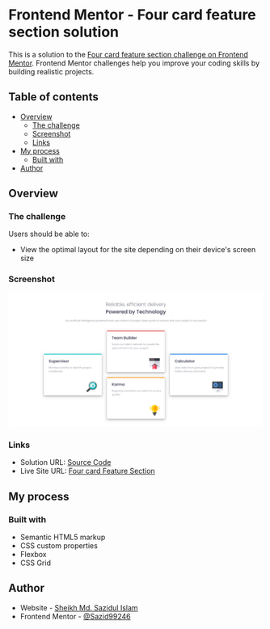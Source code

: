 # Frontend Mentor - Four card feature section solution

This is a solution to the [Four card feature section challenge on Frontend Mentor](https://www.frontendmentor.io/challenges/four-card-feature-section-weK1eFYK). Frontend Mentor challenges help you improve your coding skills by building realistic projects. 

## Table of contents

- [Overview](#overview)
  - [The challenge](#the-challenge)
  - [Screenshot](#screenshot)
  - [Links](#links)
- [My process](#my-process)
  - [Built with](#built-with)
- [Author](#author)

## Overview

### The challenge

Users should be able to:

- View the optimal layout for the site depending on their device's screen size

### Screenshot

![](./screenshot.png)

### Links

- Solution URL: [Source Code](https://github.com/Sazid99246/frontend-mentor-four-column-feature-section)
- Live Site URL: [Four card Feature Section](https://sazid99246.github.io/frontend-mentor-four-column-feature-section/)

## My process

### Built with

- Semantic HTML5 markup
- CSS custom properties
- Flexbox
- CSS Grid

## Author

- Website - [Sheikh Md. Sazidul Islam](https://my-portfolio-d6429.web.app/)
- Frontend Mentor - [@Sazid99246](https://www.frontendmentor.io/profile/Sazid99246)
